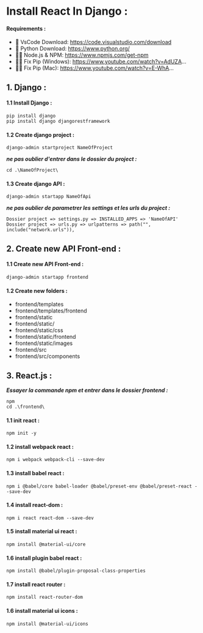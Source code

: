 # Install React In Django :

#### Requirements :
- 📙 VsCode Download: https://code.visualstudio.com/download
- 📘 Python Download: https://www.python.org/
- 📘📕 Node.js & NPM: https://www.npmjs.com/get-npm
- 📘🔗 Fix Pip (Windows): https://www.youtube.com/watch?v=AdUZA...
- 📘🔗 Fix Pip (Mac): https://www.youtube.com/watch?v=E-WhA...

## 1. Django :

#### 1.1 Install Django : 
```
pip install django
pip install django djangorestframework
```

#### 1.2 Create django project :
```
django-admin startproject NameOfProject
```

***ne pas oublier d'entrer dans le dossier du project :***
```
cd .\NameOfProject\
```

#### 1.3 Create django API :
```
django-admin startapp NameOfApi
```

***ne pas oublier de parametrer les settings et les urls du project :***
```
Dossier project => settings.py => INSTALLED_APPS => 'NameOfAPI'
Dossier project => urls.py => urlpatterns => path("", include("network.urls")),
```

## 2. Create new API Front-end :

#### 1.1 Create new API Front-end :
```
django-admin startapp frontend
```

#### 1.2 Create new folders :
- frontend/templates
- frontend/templates/frontend
- frontend/static
- frontend/static/
- frontend/static/css
- frontend/static/frontend
- frontend/static/images
- frontend/src
- frontend/src/components

## 3. React.js :

***Essayer la commande npm et entrer dans le dossier frontend :***
```
npm
cd .\frontend\
```

#### 1.1 init react : 
```
npm init -y 
```

#### 1.2 install webpack react : 
```
npm i webpack webpack-cli --save-dev
```

#### 1.3 install babel react : 
```
npm i @babel/core babel-loader @babel/preset-env @babel/preset-react --save-dev
```

#### 1.4 install react-dom : 
```
npm i react react-dom --save-dev
```

#### 1.5 install material ui react : 
```
npm install @material-ui/core
```

#### 1.6 install plugin babel react : 
```
npm install @babel/plugin-proposal-class-properties
```

#### 1.7 install react router : 
```
npm install react-router-dom
```

#### 1.6 install material ui icons : 
```
npm install @material-ui/icons
```

